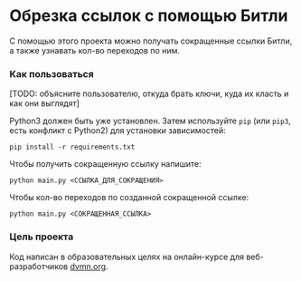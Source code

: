 # Обрезка ссылок с помощью Битли

С помощью этого проекта можно получать сокращенные ссылки Битли, а также узнавать кол-во переходов по ним.

### Как пользоваться

[TODO: объясните пользователю, откуда брать ключи, куда их класть и как они выглядят]

Python3 должен быть уже установлен. 
Затем используйте `pip` (или `pip3`, есть конфликт с Python2) для установки зависимостей:
```
pip install -r requirements.txt
```

Чтобы получить сокращенную ссылку напишите:
```
python main.py <ССЫЛКА_ДЛЯ_СОКРАЩЕНИЯ>
```

Чтобы кол-во переходов по созданной сокращенной ссылке:
```
python main.py <СОКРАЩЕННАЯ_ССЫЛКА>
```

### Цель проекта

Код написан в образовательных целях на онлайн-курсе для веб-разработчиков [dvmn.org](https://dvmn.org/).